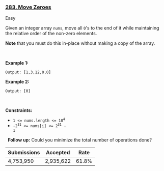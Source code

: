 ### [283. Move Zeroes](https://leetcode.com/problems/move-zeroes/description/)

Easy

Given an integer array `` nums ``, move all `` 0 ``'s to the end of it while maintaining the relative order of the non-zero elements.

__Note__ that you must do this in-place without making a copy of the array.

 

<strong class="example">Example 1:</strong>

```Input: nums = [0,1,0,3,12]
Output: [1,3,12,0,0]
```

<strong class="example">Example 2:</strong>

```Input: nums = [0]
Output: [0]
```

 

__Constraints:__

*   <code>1 <= nums.length <= 10<sup>4</sup></code>
*   <code>-2<sup>31</sup> <= nums[i] <= 2<sup>31</sup> - 1</code>

 
__Follow up:__ Could you minimize the total number of operations done?

| Submissions    | Accepted     | Rate   |
| -------------- | ------------ | ------ |
| 4,753,950 | 2,935,622 | 61.8% |